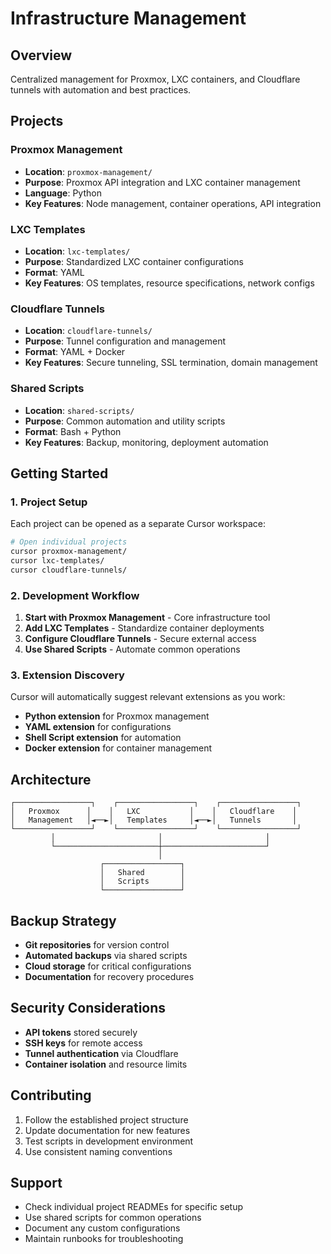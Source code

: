 # Infrastructure Management

## Overview
Centralized management for Proxmox, LXC containers, and Cloudflare tunnels with automation and best practices.

## Projects

### Proxmox Management
- **Location**: `proxmox-management/`
- **Purpose**: Proxmox API integration and LXC container management
- **Language**: Python
- **Key Features**: Node management, container operations, API integration

### LXC Templates
- **Location**: `lxc-templates/`
- **Purpose**: Standardized LXC container configurations
- **Format**: YAML
- **Key Features**: OS templates, resource specifications, network configs

### Cloudflare Tunnels
- **Location**: `cloudflare-tunnels/`
- **Purpose**: Tunnel configuration and management
- **Format**: YAML + Docker
- **Key Features**: Secure tunneling, SSL termination, domain management

### Shared Scripts
- **Location**: `shared-scripts/`
- **Purpose**: Common automation and utility scripts
- **Format**: Bash + Python
- **Key Features**: Backup, monitoring, deployment automation

## Getting Started

### 1. Project Setup
Each project can be opened as a separate Cursor workspace:
```bash
# Open individual projects
cursor proxmox-management/
cursor lxc-templates/
cursor cloudflare-tunnels/
```

### 2. Development Workflow
1. **Start with Proxmox Management** - Core infrastructure tool
2. **Add LXC Templates** - Standardize container deployments
3. **Configure Cloudflare Tunnels** - Secure external access
4. **Use Shared Scripts** - Automate common operations

### 3. Extension Discovery
Cursor will automatically suggest relevant extensions as you work:
- **Python extension** for Proxmox management
- **YAML extension** for configurations
- **Shell Script extension** for automation
- **Docker extension** for container management

## Architecture

```
┌─────────────────┐    ┌─────────────────┐    ┌─────────────────┐
│   Proxmox      │    │   LXC           │    │   Cloudflare    │
│   Management   │◄──►│   Templates     │◄──►│   Tunnels       │
└─────────────────┘    └─────────────────┘    └─────────────────┘
         │                       │                       │
         └───────────────────────┼───────────────────────┘
                                 │
                    ┌─────────────────┐
                    │   Shared        │
                    │   Scripts       │
                    └─────────────────┘
```

## Backup Strategy
- **Git repositories** for version control
- **Automated backups** via shared scripts
- **Cloud storage** for critical configurations
- **Documentation** for recovery procedures

## Security Considerations
- **API tokens** stored securely
- **SSH keys** for remote access
- **Tunnel authentication** via Cloudflare
- **Container isolation** and resource limits

## Contributing
1. Follow the established project structure
2. Update documentation for new features
3. Test scripts in development environment
4. Use consistent naming conventions

## Support
- Check individual project READMEs for specific setup
- Use shared scripts for common operations
- Document any custom configurations
- Maintain runbooks for troubleshooting
